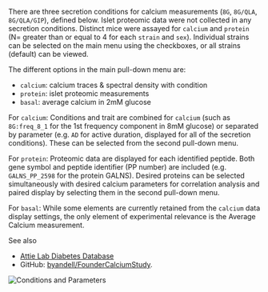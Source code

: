 There are three secretion conditions for calcium measurements (`8G`, `8G/QLA`, `8G/QLA/GIP`), defined below.
Islet proteomic data were not collected in any secretion conditions. Distinct mice were assayed for `calcium` and 
`protein` (N= greater than or equal to 4 for each `strain` and `sex`). Individual strains can be selected on the 
main menu using the checkboxes, or all strains (default) can be viewed.

The different options in the main pull-down menu are:

- `calcium`: calcium traces & spectral density with condition
- `protein`: islet proteomic measurements
- `basal`: average calcium in 2mM glucose

For `calcium`: 
Conditions and trait are combined for `calcium` (such as `8G:freq_8_1` for the 1st frequency component in 8mM glucose)
or separated by parameter (e.g. `AD` for active duration, displayed for all of the secretion conditions). These
can be selected from the second pull-down menu. 

For `protein`: 
Proteomic data are displayed for each identified peptide. Both gene symbol and peptide identifier (PP number) are included (e.g. 
`GALNS_PP_2598` for the protein GALNS). Desired proteins can be selected simultaneously with desired calcium parameters for 
correlation analysis and paired display by selecting them in the second pull-down menu. 

For `basal`:
While some elements are currently retained from the `calcium` data display settings, the only element of experimental relevance is
the Average Calcium measurement.

See also 

- [Attie Lab Diabetes Database](http://diabetes.wisc.edu/)
- GitHub: [byandell/FounderCalciumStudy](https://github.com/byandell/FounderCalciumStudy).

![](https://github.com/byandell/FounderCalciumStudy/blob/main/resource_figure.png?raw=true "Conditions and Parameters")
